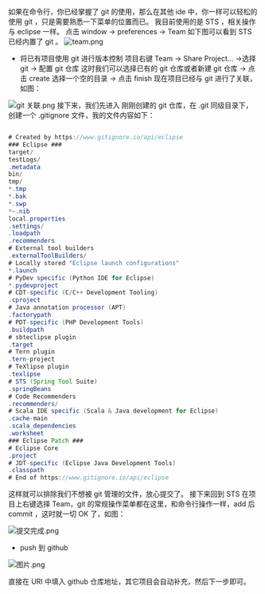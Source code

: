 如果在命令行，你已经掌握了 git 的使用，那么在其他 ide 中，你一样可以轻松的使用 git ，只是需要熟悉一下菜单的位置而已。
我目前使用的是 STS ，相关操作与 eclipse 一样。
点击 window -> preferences -> Team 如下图可以看到 STS 已经内置了 git 。
![team.png](http://upload-images.jianshu.io/upload_images/4712888-7c3cddde622087e4.png?imageMogr2/auto-orient/strip%7CimageView2/2/w/1240)
- 将已有项目使用 git 进行版本控制
项目右键 Team -> Share Project... ->选择 git -> 配置 git 仓库 这时我们可以选择已有的 git 仓库或者新建 git 仓库 -> 点击 create 选择一个空的目录 -> 点击 finish 现在项目已经与 git 进行了关联，如图：

![git 关联.png](http://upload-images.jianshu.io/upload_images/4712888-7703bd9ced32324f.png?imageMogr2/auto-orient/strip%7CimageView2/2/w/1240)
接下来，我们先进入 刚刚创建的 git 仓库，在 .git 同级目录下，创建一个 .gitignore 文件，我的文件内容如下：
```java

# Created by https://www.gitignore.io/api/eclipse
### Eclipse ###
target/
testLogs/
.metadata
bin/
tmp/
*.tmp
*.bak
*.swp
*~.nib
local.properties
.settings/
.loadpath
.recommenders
# External tool builders
.externalToolBuilders/
# Locally stored "Eclipse launch configurations"
*.launch
# PyDev specific (Python IDE for Eclipse)
*.pydevproject
# CDT-specific (C/C++ Development Tooling)
.cproject
# Java annotation processor (APT)
.factorypath
# PDT-specific (PHP Development Tools)
.buildpath
# sbteclipse plugin
.target
# Tern plugin
.tern-project
# TeXlipse plugin
.texlipse
# STS (Spring Tool Suite)
.springBeans
# Code Recommenders
.recommenders/
# Scala IDE specific (Scala & Java development for Eclipse)
.cache-main
.scala_dependencies
.worksheet
### Eclipse Patch ###
# Eclipse Core		
.project
# JDT-specific (Eclipse Java Development Tools)		
.classpath
# End of https://www.gitignore.io/api/eclipse
```
这样就可以排除我们不想被 git 管理的文件，放心提交了。
接下来回到 STS 在项目上右键选择 Team，git 的常规操作菜单都在这里，和命令行操作一样，add 后 commit ，这时就一切 OK 了，如图：

![提交完成.png](http://upload-images.jianshu.io/upload_images/4712888-0e144e6f45472759.png?imageMogr2/auto-orient/strip%7CimageView2/2/w/1240)
- push 到 github

![图片.png](http://upload-images.jianshu.io/upload_images/4712888-9f944b5e7d90683a.png?imageMogr2/auto-orient/strip%7CimageView2/2/w/1240)

直接在 URI 中填入 github 仓库地址，其它项目会自动补充，然后下一步即可。
